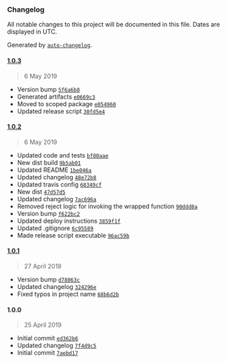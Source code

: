 ### Changelog

All notable changes to this project will be documented in this file. Dates are displayed in UTC.

Generated by [`auto-changelog`](https://github.com/CookPete/auto-changelog).

#### [1.0.3](https://github.com/hal313/promisifyish/compare/1.0.2...1.0.3)

> 6 May 2019

- Version bump [`5f6a6b8`](https://github.com/hal313/promisifyish/commit/5f6a6b8b1d2029b4277ee9a93e21f4e00fb1352d)
- Generated artifacts [`e0669c3`](https://github.com/hal313/promisifyish/commit/e0669c326f7115817d2c06244677ecaa4034c2f7)
- Moved to scoped package [`e054960`](https://github.com/hal313/promisifyish/commit/e0549602e6ed7a389f6dde27faa75f1e3864a816)
- Updated release script [`30fd5e4`](https://github.com/hal313/promisifyish/commit/30fd5e40c6c2b74602ec5009aa8a0f287e5d1656)

#### [1.0.2](https://github.com/hal313/promisifyish/compare/1.0.1...1.0.2)

> 6 May 2019

- Updated code and tests [`bf80aae`](https://github.com/hal313/promisifyish/commit/bf80aaec73cdcd0dfcc9458f360ee346f0fe5125)
- New dist build [`9b5ab01`](https://github.com/hal313/promisifyish/commit/9b5ab01c118157ea9cc068a850dc93767ebfa4ae)
- Updated README [`1be046a`](https://github.com/hal313/promisifyish/commit/1be046ab76721b84f71df39579aae1d64ddaaaa4)
- Updated changelog [`48e72b8`](https://github.com/hal313/promisifyish/commit/48e72b809437d741eca23654019d286bf13b1d7b)
- Updated travis config [`68349cf`](https://github.com/hal313/promisifyish/commit/68349cf2a561a039c8744eaeb478053f264cb223)
- New dist [`47d57d5`](https://github.com/hal313/promisifyish/commit/47d57d54096288d3150c04d27d8a794f5e0218fc)
- Updated changelog [`7ac696a`](https://github.com/hal313/promisifyish/commit/7ac696a535543ac3b4ed1f72ba0b26c1ded51360)
- Removed reject logic for invoking the wrapped function [`90ddd8a`](https://github.com/hal313/promisifyish/commit/90ddd8af7420ee0911ce0fb75f6e47f83bdb2603)
- Version bump [`f622bc2`](https://github.com/hal313/promisifyish/commit/f622bc2569788f49f5a5aad12fa34f90975f4226)
- Updated deploy instructions [`3859f1f`](https://github.com/hal313/promisifyish/commit/3859f1f973867168b8698cbf2221f7239ff5853a)
- Updated .gitignore [`6c95589`](https://github.com/hal313/promisifyish/commit/6c955898293d1bb14f7972c0076efff54ce03d96)
- Made release script executable [`96ac59b`](https://github.com/hal313/promisifyish/commit/96ac59b80f0399bae42e4d02c97f25204f320e63)

#### [1.0.1](https://github.com/hal313/promisifyish/compare/1.0.0...1.0.1)

> 27 April 2019

- Version bump [`d78063c`](https://github.com/hal313/promisifyish/commit/d78063cd821fc4cb28ae1a3d37e429e7899d5b7b)
- Updated changelog [`324296e`](https://github.com/hal313/promisifyish/commit/324296e7da4f5d52230b3b7b02a696aa2840f813)
- Fixed typos in project name [`68b6d2b`](https://github.com/hal313/promisifyish/commit/68b6d2b63621f9f9efbf0c55b2b6e9045ae044ee)

#### 1.0.0

> 25 April 2019

- Initial commit [`ed362b6`](https://github.com/hal313/promisifyish/commit/ed362b624dad0d04a4a3cbb5e0923cf7a7182df5)
- Updated changelog [`7f4d9c5`](https://github.com/hal313/promisifyish/commit/7f4d9c53c404f41b0d4bca9143ba202d0cec8cbe)
- Initial commit [`7aebd17`](https://github.com/hal313/promisifyish/commit/7aebd17733da14d94d8e2d012d4d980823827f2f)
